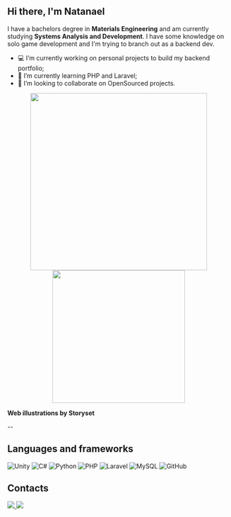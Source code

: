 ## Hi there, I'm Natanael
I have a bachelors degree in **Materials Engineering** and am currently studying **Systems Analysis and Development**. I have some knowledge on solo game development and I'm trying to branch out as a backend dev.

- 💻 I’m currently working on personal projects to build my backend portfolio;
- 📖 I’m currently learning PHP and Laravel;
- 👯 I’m looking to collaborate on OpenSourced projects.

<p  align="center"><a>
  <img height=400 align="center" src="https://github.com/Riko07br/Riko07br/assets/65051970/5fb2c81a-697e-4629-8bf8-b8a063ab7669" />
</a>
<a href="https://github.com/anuraghazra/convoychat">
  <img height=300 align="center" src="https://github-readme-stats.vercel.app/api/top-langs/?username=riko07br&hide_progress=false&bg_color=1F1F21&title_color=F8F4F9&text_color=D78A2C&card_width=250" />
</a></p>
<b>Web illustrations by Storyset</b>

--
## Languages and frameworks
![Unity](https://img.shields.io/badge/unity-%23000000.svg?style=for-the-badge&logo=unity&logoColor=white)
![C#](https://img.shields.io/badge/c%23-%23239120.svg?style=for-the-badge&logo=c-sharp&logoColor=white)
![Python](https://img.shields.io/badge/python-3670A0?style=for-the-badge&logo=python&logoColor=ffdd54)
![PHP](https://img.shields.io/badge/php-%23777BB4.svg?style=for-the-badge&logo=php&logoColor=white)
![Laravel](https://img.shields.io/badge/laravel-%23FF2D20.svg?style=for-the-badge&logo=laravel&logoColor=white)
![MySQL](https://img.shields.io/badge/mysql-%2300f.svg?style=for-the-badge&logo=mysql&logoColor=white)
![GitHub](https://img.shields.io/badge/github-%23121011.svg?style=for-the-badge&logo=github&logoColor=white)

## Contacts
<a href="mailto:f.natanael.felix.b@gmail.com">
<img src="https://img.shields.io/badge/Gmail-D14836?style=for-the-badge&logo=gmail&logoColor=white" />
</a>
<a href="https://www.linkedin.com/in/francisco-natanael-felix-barbosa-92552510b/">
<img src="https://img.shields.io/badge/linkedin-%230077B5.svg?style=for-the-badge&logo=linkedin&logoColor=white" />
</a>
